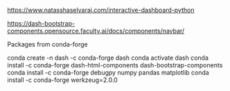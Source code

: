 https://www.natasshaselvaraj.com/interactive-dashboard-python

https://dash-bootstrap-components.opensource.faculty.ai/docs/components/navbar/



Packages from conda-forge

conda create -n dash -c conda-forge dash
conda activate dash
conda install -c conda-forge dash-html-components dash-bootstrap-components
conda install -c conda-forge debugpy numpy pandas matplotlib
conda install -c conda-forge werkzeug=2.0.0